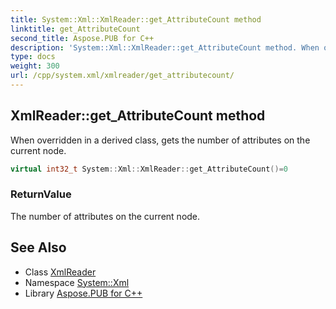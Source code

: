 ```yaml
---
title: System::Xml::XmlReader::get_AttributeCount method
linktitle: get_AttributeCount
second_title: Aspose.PUB for C++
description: 'System::Xml::XmlReader::get_AttributeCount method. When overridden in a derived class, gets the number of attributes on the current node in C++.'
type: docs
weight: 300
url: /cpp/system.xml/xmlreader/get_attributecount/
---
```

## XmlReader::get_AttributeCount method


When overridden in a derived class, gets the number of attributes on the current node.

```cpp
virtual int32_t System::Xml::XmlReader::get_AttributeCount()=0
```


### ReturnValue

The number of attributes on the current node.

## See Also

* Class [XmlReader](../)
* Namespace [System::Xml](../../)
* Library [Aspose.PUB for C++](../../../)
